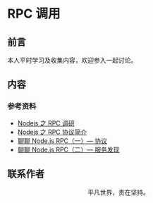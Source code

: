 # RPC 调用

## 前言

本人平时学习及收集内容，欢迎参入一起讨论。

## 内容

### 参考资料

- [Nodejs 之 RPC 调研](https://shopee-sc.github.io/blog/2019/11/22/rpc)
- [Nodejs 之 RPC 协议简介](https://mp.weixin.qq.com/s/AhKoUpYA4mCwhbxMRRqjBA)
- [聊聊 Node.js RPC（一）— 协议](https://zhuanlan.zhihu.com/p/38012481)
- [聊聊 Node.js RPC（二）— 服务发现](https://zhuanlan.zhihu.com/p/40606909)

## 联系作者

<div align="center">
    <p>
        平凡世界，贵在坚持。
    </p>
    <img :src="$withBase('/about/contact.png')" />
</div>
